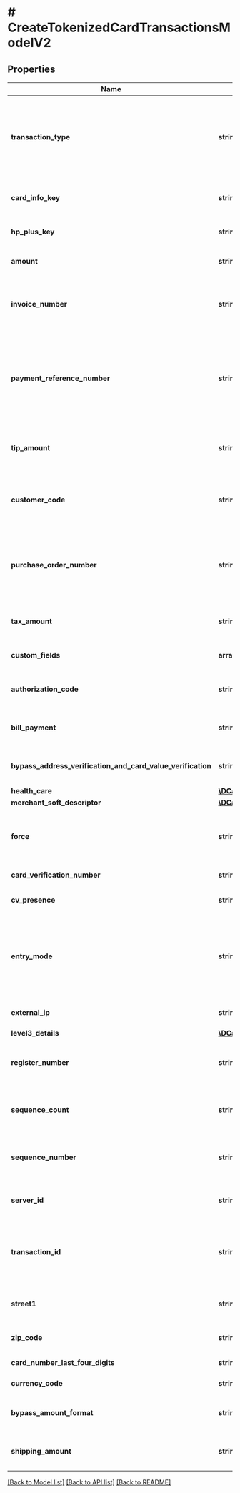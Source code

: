 # # CreateTokenizedCardTransactionsModelV2

## Properties

Name | Type | Description | Notes
------------ | ------------- | ------------- | -------------
**transaction_type** | **string** | The type of transaction you wish to create. Valid values are Auth, Sale, Force, RepeatSale, Return, Reversal, Void, Capture and CaptureAll  This field is Mandatory |
**card_info_key** | **string** | Unique reference to a Payment Method stored in Paragon platform Card Safe. | [optional]
**hp_plus_key** | **string** | Hosted Payment Plus Key used to process transaction | [optional]
**amount** | **string** | $0.00 gt; Amount lt; $1,000,000.00 (DDDDD.CC). | [optional]
**invoice_number** | **string** | Identifier assigned by the merchant to locate a specific transaction or multiple transactions (grouped by a single invoice). | [optional]
**payment_reference_number** | **string** | Unique identifier of a transaction, assigned by Paragon platform.   Required for TransType &#x3D; Force; Return; Reversal; Void; Capture;  Optional for TransType &#x3D; Auth; Sale; RepeatSale; CaptureAll. | [optional]
**tip_amount** | **string** | Fee (included in Amount) specified by consumer as gratuity for service performed (DDDDD.CC). | [optional]
**customer_code** | **string** | Identifier assigned by merchant to allow payment processed by Global Payments to be traced to purchase order number. | [optional]
**purchase_order_number** | **string** | Identifier assigned by merchant to allow payment processed (by processor other than Global Payments) to be traced to purchase order number. | [optional]
**tax_amount** | **string** | Fee (added to Amount) to cover cost of sales tax (DDDDD.CC). | [optional]
**custom_fields** | **array<string,string>** | User defined Custom fields for Merchant in Paragon platform. | [optional]
**authorization_code** | **string** | Authorization/approval code assigned to original transaction by processor. | [optional]
**bill_payment** | **string** | Indicate (T) transaction accepted for payment on Utility Bill. | [optional]
**bypass_address_verification_and_card_value_verification** | **string** | Flag used to indicate if the Paragon platform should bypass AVS and CVV validation. | [optional]
**health_care** | [**\DCarbone\ParagonSolutionsPHPSDK\Model\HealthcareDetailsModel**](HealthcareDetailsModel.md) |  | [optional]
**merchant_soft_descriptor** | [**\DCarbone\ParagonSolutionsPHPSDK\Model\MerchantSoftDescriptorModel**](MerchantSoftDescriptorModel.md) |  | [optional]
**force** | **string** | Force (T) Paragon platform to accept duplicate transaction into current batch (ignored by Concord EFS processor). | [optional]
**card_verification_number** | **string** | Credit card verification number. | [optional]
**cv_presence** | **string** | Card verification provided for transaction. | [optional]
**entry_mode** | **string** | Indicate how merchant obtained values from credit card, as follows:   UNKNOWN; MANUAL MagneticStripe; ICC; PROXIMITY.  Required when MagData or EMVData fields are populated. | [optional]
**external_ip** | **string** | Originating IP address to use for logging and IP filtering. | [optional]
**level3_details** | [**\DCarbone\ParagonSolutionsPHPSDK\Model\Level3DetailsModel**](Level3DetailsModel.md) |  | [optional]
**register_number** | **string** | A string that uniquely identifies the register, terminal, or computer on which transaction was performed. | [optional]
**sequence_count** | **string** | Total number of payments to be processed on a repeat sale or Recurring Payment Agreement. | [optional]
**sequence_number** | **string** | The order in which a payment was processed on a repeat sale or Recurring Payment Agreement. | [optional]
**server_id** | **string** | Unique identifier of Paragon platform used to process transaction. | [optional]
**transaction_id** | **string** | Numeric value assigned by Merchant to identify a transaction (for use as alternative to Paragon platform-assigned PNRef). | [optional]
**street1** | **string** | House number and Street name of a cardholder&#39;s billing address. | [optional]
**zip_code** | **string** | ZIP or Postal Code of cardholder&#39;s billing address. | [optional]
**card_number_last_four_digits** | **string** | Last 4 digits of card number. | [optional]
**currency_code** | **string** | The three-letter ISO currency code | [optional]
**bypass_amount_format** | **string** | Flag used to indicate if the Paragon platform should bypass amount format validation | [optional]
**shipping_amount** | **string** | Fee (added to Amount) to cover cost of shipping (DDDDD.CC). | [optional]

[[Back to Model list]](../../README.md#models) [[Back to API list]](../../README.md#endpoints) [[Back to README]](../../README.md)

